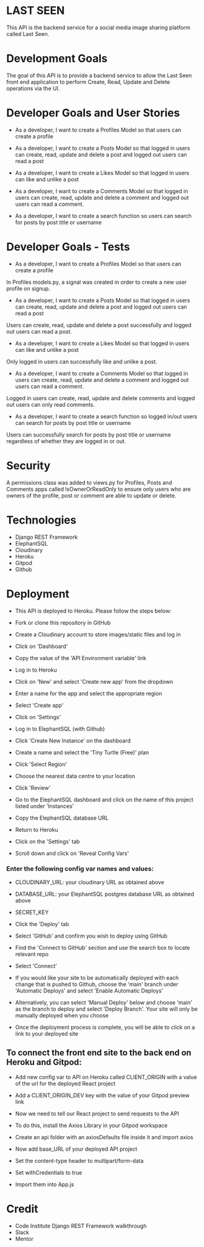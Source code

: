 #                               LAST SEEN

This API is the backend service for a social media image sharing platform called Last Seen.

# Development Goals 

The goal of this API is to provide a backend service to allow the Last Seen front end application to perform Create, Read, Update and Delete operations via the UI.

# Developer Goals and User Stories
- As a developer, I want to create a Profiles Model so that users can create a profile

- As a developer, I want to create a Posts Model so that logged in users can create, read, update and delete a post and logged out users can read a post

- As a developer, I want to create a Likes Model so that logged in users can like and unlike a post 

- As a developer, I want to create a Comments Model so that logged in users can create, read, update and delete a comment and logged out users can read a comment.

- As a developer, I want to create a search function so users can search for posts by post title or username

# Developer Goals - Tests
- As a developer, I want to create a Profiles Model so that users can create a profile

In Profiles models.py, a signal was created in order to create a new user profile on signup.

- As a developer, I want to create a Posts Model so that logged in users can create, read, update and delete a post and logged out users can read a post

Users can create, read, update and delete a post successfully and logged out users can read a post.

- As a developer, I want to create a Likes Model so that logged in users can like and unlike a post

Only logged in users can successfully like and unlike a post.  

- As a developer, I want to create a Comments Model so that logged in users can create, read, update and delete a comment and logged out users can read a comment.

Logged in users can create, read, update and delete comments and logged out users can only read comments.

- As a developer, I want to create a search function so logged in/out users can search for posts by post title or username

Users can successfully search for posts by post title or username regardless of whether they are logged in or out.

# Security 

A permissions class was added to views.py for Profiles, Posts and Comments apps called IsOwnerOrReadOnly to ensure only users who are owners of the profile, post or comment are able to update or delete.

# Technologies
- Django REST Framework
- ElephantSQL
- Cloudinary 
- Heroku
- Gitpod
- Github

# Deployment
- This API is deployed to Heroku. Please follow the steps below:

- Fork or clone this repository in GitHub

- Create a Cloudinary account to store images/static files and log in

- Click on 'Dashboard'

- Copy the value of the 'API Environment variable' link

- Log in to Heroku

- Click on 'New' and select 'Create new app' from the dropdown

- Enter a name for the app and select the appropriate region

- Select 'Create app'

- Click on 'Settings'

- Log in to ElephantSQL (with Github)

- Click 'Create New Instance' on the dashboard

- Create a name and select the 'Tiny Turtle (Free)' plan

- Click 'Select Region'

- Choose the nearest data centre to your location

- Click 'Review'

- Go to the ElephantSQL dashboard and click on the name of this project listed under 'Instances'

- Copy the ElephantSQL database URL

- Return to Heroku

- Click on the 'Settings' tab

- Scroll down and click on 'Reveal Config Vars'

### Enter the following config var names and values: 

- CLOUDINARY_URL: your cloudinary URL as obtained above 

- DATABASE_URL: your ElephantSQL postgres database URL as obtained above 

- SECRET_KEY

- Click the 'Deploy' tab

- Select 'GitHub' and confirm you wish to deploy using GitHub

- Find the 'Connect to GitHub' section and use the search box to locate relevant repo

- Select 'Connect'

- If you would like your site to be automatically deployed with each change that is pushed to Github, choose the 'main' branch under 'Automatic Deploys' and select 'Enable Automatic Deploys'

- Alternatively, you can select 'Manual Deploy' below and choose 'main' as the branch to deploy and select 'Deploy Branch'. Your site will only be manually deployed when you choose

- Once the deployment process is complete, you will be able to click on a link to your deployed site

## To connect the front end site to the back end on Heroku and Gitpod:

- Add new config var to API on Heroku called CLIENT_ORIGIN with a value of the url for the deployed React project 

- Add a CLIENT_ORIGIN_DEV key with the value of your Gitpod preview link

- Now we need to tell our React project to send requests to the API

- To do this, install the Axios Library in your Gitpod workspace

- Create an api folder with an axiosDefaults file inside it and import axios

- Now add base_URL of your deployed API project 

- Set the content-type header to multipart/form-data 

- Set withCredentials to true

- Import them into App.js

# Credit

- Code Institute Django REST Framework walkthrough
- Slack
- Mentor 

















